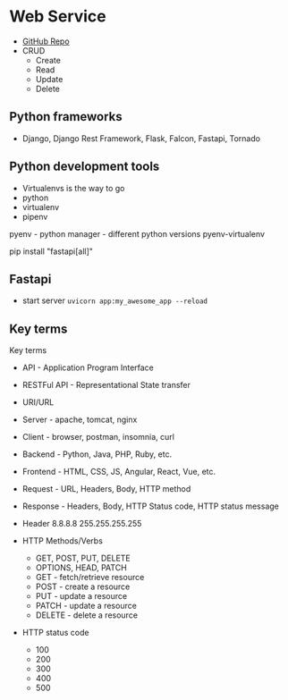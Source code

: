 # Web Service
- [GitHub Repo](https://github.com/arkisoul/web_service.git)
- CRUD
    - Create
    - Read
    - Update
    - Delete

## Python frameworks
- Django, Django Rest Framework, Flask, Falcon, Fastapi, Tornado

## Python development tools
- Virtualenvs is the way to go
- python
- virtualenv
- pipenv

pyenv - python manager - different python versions
pyenv-virtualenv

pip install "fastapi[all]"

## Fastapi
- start server `uvicorn app:my_awesome_app --reload`

## Key terms
Key terms
- API - Application Program Interface
- RESTFul API - Representational State transfer
- URI/URL
- Server - apache, tomcat, nginx 
- Client - browser, postman, insomnia, curl
- Backend - Python, Java, PHP, Ruby, etc.
- Frontend - HTML, CSS, JS, Angular, React, Vue, etc.
- Request - URL, Headers, Body, HTTP method
- Response - Headers, Body, HTTP Status code, HTTP status message
- Header
8.8.8.8
255.255.255.255
- HTTP Methods/Verbs 
    - GET, POST, PUT, DELETE
    - OPTIONS, HEAD, PATCH
    - GET - fetch/retrieve resource
    - POST - create a resource
    - PUT - update a resource
    - PATCH - update a resource
    - DELETE - delete a resource

- HTTP status code
    - 100
    - 200
    - 300
    - 400
    - 500